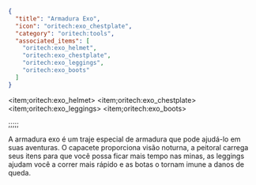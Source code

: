 ```json
{
  "title": "Armadura Exo",
  "icon": "oritech:exo_chestplate",
  "category": "oritech:tools",
  "associated_items": [
    "oritech:exo_helmet",
    "oritech:exo_chestplate",
    "oritech:exo_leggings",
    "oritech:exo_boots"
  ]
}
```

<item;oritech:exo_helmet>
<item;oritech:exo_chestplate>
<item;oritech:exo_leggings>
<item;oritech:exo_boots>

;;;;;

A armadura exo é um traje especial de armadura que pode ajudá-lo em suas aventuras. O capacete proporciona visão noturna, a peitoral carrega seus itens para que você possa ficar mais tempo nas minas, as leggings ajudam você a correr mais rápido e as botas o tornam imune a danos de queda.